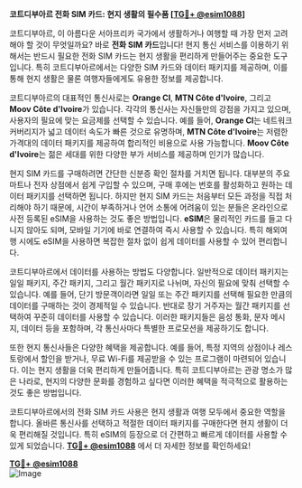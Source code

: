 **코트디부아르 전화 SIM 카드: 현지 생활의 필수품 [[TG💪+ @esim1088](https://t.me/s/esim1088)]**

코트디부아르, 이 아름다운 서아프리카 국가에서 생활하거나 여행할 때 가장 먼저 고려해야 할 것이 무엇일까요? 바로 **전화 SIM 카드**입니다! 현지 통신 서비스를 이용하기 위해서는 반드시 필요한 전화 SIM 카드는 현지 생활을 편리하게 만들어주는 중요한 도구입니다. 특히 코트디부아르에서는 다양한 SIM 카드와 데이터 패키지를 제공하며, 이를 통해 현지 생활은 물론 여행자들에게도 유용한 정보를 제공합니다.

코트디부아르의 대표적인 통신사로는 **Orange CI**, **MTN Côte d'Ivoire**, 그리고 **Moov Côte d'Ivoire**가 있습니다. 각각의 통신사는 자신들만의 강점을 가지고 있으며, 사용자의 필요에 맞는 요금제를 선택할 수 있습니다. 예를 들어, **Orange CI**는 네트워크 커버리지가 넓고 데이터 속도가 빠른 것으로 유명하며, **MTN Côte d'Ivoire**는 저렴한 가격대의 데이터 패키지를 제공하여 합리적인 비용으로 사용 가능합니다. **Moov Côte d'Ivoire**는 젊은 세대를 위한 다양한 부가 서비스를 제공하며 인기가 많습니다.

현지 SIM 카드를 구매하려면 간단한 신분증 확인 절차를 거치면 됩니다. 대부분의 주요 마트나 전자 상점에서 쉽게 구입할 수 있으며, 구매 후에는 번호를 활성화하고 원하는 데이터 패키지를 선택하면 됩니다. 하지만 현지 SIM 카드는 처음부터 모든 과정을 직접 처리해야 하기 때문에, 시간이 부족하거나 언어 소통에 어려움이 있는 분들은 온라인으로 사전 등록된 eSIM을 사용하는 것도 좋은 방법입니다. **eSIM**은 물리적인 카드를 들고 다니지 않아도 되며, 모바일 기기에 바로 연결하여 즉시 사용할 수 있습니다. 특히 해외여행 시에도 eSIM을 사용하면 복잡한 절차 없이 쉽게 데이터를 사용할 수 있어 편리합니다.

코트디부아르에서 데이터를 사용하는 방법도 다양합니다. 일반적으로 데이터 패키지는 일일 패키지, 주간 패키지, 그리고 월간 패키지로 나뉘며, 자신의 필요에 맞춰 선택할 수 있습니다. 예를 들어, 단기 방문객이라면 일일 또는 주간 패키지를 선택해 필요한 만큼의 데이터를 구매하는 것이 경제적일 수 있습니다. 반대로 장기 거주자는 월간 패키지를 선택하여 꾸준히 데이터를 사용할 수 있습니다. 이러한 패키지들은 음성 통화, 문자 메시지, 데이터 등을 포함하며, 각 통신사마다 특별한 프로모션을 제공하기도 합니다.

또한 현지 통신사들은 다양한 혜택을 제공합니다. 예를 들어, 특정 지역의 상점이나 레스토랑에서 할인을 받거나, 무료 Wi-Fi를 제공받을 수 있는 프로그램이 마련되어 있습니다. 이는 현지 생활을 더욱 편리하게 만들어줍니다. 특히 코트디부아르는 관광 명소가 많은 나라로, 현지의 다양한 문화를 경험하고 싶다면 이러한 혜택을 적극적으로 활용하는 것도 좋은 방법입니다.

코트디부아르에서의 전화 SIM 카드 사용은 현지 생활과 여행 모두에서 중요한 역할을 합니다. 올바른 통신사를 선택하고 적절한 데이터 패키지를 구매한다면 현지 생활이 더욱 편리해질 것입니다. 특히 eSIM의 등장으로 더 간편하고 빠르게 데이터를 사용할 수 있게 되었습니다. **[TG💪+ @esim1088](https://t.me/s/esim1088)** 에서 더 자세한 정보를 확인하세요!

**[TG💪+ @esim1088](https://t.me/s/esim1088)**  
![Image](https://i.postimg.cc/Y0z9fWf4/image.png)